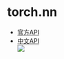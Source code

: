 # torch.nn
* [官方API](https://pytorch.org/docs/stable/nn.html#module-torch.nn)   
* [中文API](https://pytorch.apachecn.org/docs/1.2/nn.html)   
![](../../res/torchAPI/torch.nn.png)  